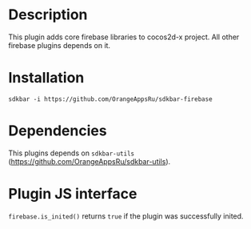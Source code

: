 # Description
This plugin adds core firebase libraries to cocos2d-x project. All other firebase plugins depends on it. 

# Installation

`sdkbar -i https://github.com/OrangeAppsRu/sdkbar-firebase`

# Dependencies

This plugins depends on `sdkbar-utils` (https://github.com/OrangeAppsRu/sdkbar-utils).

# Plugin JS interface

`firebase.is_inited()` returns `true` if the plugin was successfully inited.
